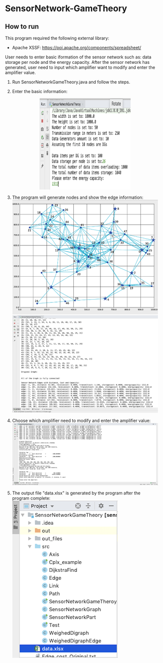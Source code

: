 # SensorNetwork-GameTheory



## How to run
This program required the following external library:
* Apache XSSF: https://poi.apache.org/components/spreadsheet/

User needs to enter basic iformation of the sensor network such as: data storage per node and the energy capacity. After the sensor network has generated, user need to input which amplifier want to modify and enter the amplifier value.

  1. Run SensorNetworkGameTheory.java and follow the steps.
  
  2. Enter the basic information:  
    <div align=center><img width="300" height="300" src="https://github.com/yuyuning/SensorNetwork-GameTheory/blob/master/img/inputs.png"/></div>
    
  3. The program will generate nodes and show the edge information:  
    ![image](https://github.com/yuyuning/SensorNetwork-GameTheory/blob/master/img/graph.png)
    ![image](https://github.com/yuyuning/SensorNetwork-GameTheory/blob/master/img/connectEdge.png)
    
  4. Choose which amplifier need to modify and enter the amplifier value:  
    ![image](https://github.com/yuyuning/SensorNetwork-GameTheory/blob/master/img/amplifierInputs.png)
    
  5. The output file "data.xlsx" is generated by the program after the program complete:  
    ![image](https://github.com/yuyuning/SensorNetwork-GameTheory/blob/master/img/output.png)
